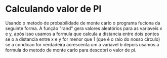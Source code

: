 # Calculando valor de PI

Usando o metodo de probabilidade de monte carlo o programa fuciona da seguinte forma.
A função "rand" gera valores aleatórios para as variaveis x e y, após isso usamos a formula que calcula a distancia entre dois pontos
se o a distancia entre x e y for menor que 1 (que é o raio do nosso circulo) se a condicao for verdadeira acrescenta um a variavel b
depois usamos a formula do metodo de monte carlo para descobri o valor de pi.

